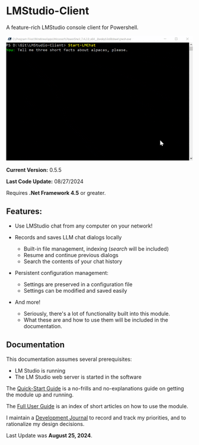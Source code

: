 # LMStudio-Client

A feature-rich LMStudio console client for Powershell.

![](/Docs/images/alpacas-prompt.gif)

**Current Version:** 0.5.5

**Last Code Update:** 08/27/2024

Requires **.Net Framework 4.5** or greater.

## Features:

- Use LMStudio chat from any computer on your network!

- Records and saves LLM chat dialogs locally
  - Built-in file management, indexing (*search* will be included)
  - Resume and continue previous dialogs
  - Search the contents of your chat history

- Persistent configuration management:
  - Settings are preserved in a configuration file
  - Settings can be modified and saved easily

- And more!
  - Seriously, there's a lot of functionality built into this module.
  - What these are and how to use them will be included in the documentation.


## Documentation
This documentation assumes several prerequisites:
- LM Studio is running 
- The LM Studio web server is started in the software

The [Quick-Start Guide](./Docs/Section/Quick-Start-Guide.md) is a no-frills and no-explanations guide on getting the module up and running.

The [Full User Guide](./Docs/Section/Slow-Start-Guide.md) is an index of short articles on how to use the module.

I maintain a [Development Journal](./Docs/Dev-Journal.md) to record and track my priorities, and to rationalize my design decisions.

Last Update was **August 25, 2024**.